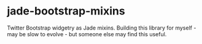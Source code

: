 jade-bootstrap-mixins
=====================

Twitter Bootstrap widgetry as Jade mixins.  Building this library for myself - may be slow to evolve - but someone else may find this useful.